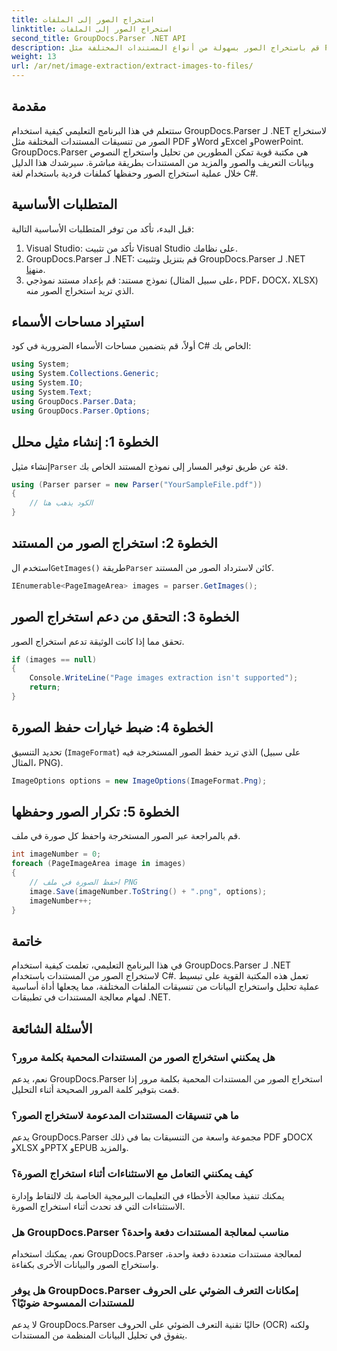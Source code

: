```yaml
---
title: استخراج الصور إلى الملفات
linktitle: استخراج الصور إلى الملفات
second_title: GroupDocs.Parser .NET API
description: قم باستخراج الصور بسهولة من أنواع المستندات المختلفة مثل PDF وDOCX باستخدام GroupDocs.Parser لـ .NET. تبسيط مهام تحليل المستندات الخاصة بك.
weight: 13
url: /ar/net/image-extraction/extract-images-to-files/
---
```

## مقدمة
ستتعلم في هذا البرنامج التعليمي كيفية استخدام GroupDocs.Parser لـ .NET لاستخراج الصور من تنسيقات المستندات المختلفة مثل PDF وWord وExcel وPowerPoint. GroupDocs.Parser هي مكتبة قوية تمكن المطورين من تحليل واستخراج النصوص وبيانات التعريف والصور والمزيد من المستندات بطريقة مباشرة. سيرشدك هذا الدليل خلال عملية استخراج الصور وحفظها كملفات فردية باستخدام لغة C#.
## المتطلبات الأساسية
قبل البدء، تأكد من توفر المتطلبات الأساسية التالية:
1. Visual Studio: تأكد من تثبيت Visual Studio على نظامك.
2.  GroupDocs.Parser لـ .NET: قم بتنزيل وتثبيت GroupDocs.Parser لـ .NET من[هنا](https://releases.groupdocs.com/parser/net/).
3. نموذج مستند: قم بإعداد مستند نموذجي (على سبيل المثال، PDF، DOCX، XLSX) الذي تريد استخراج الصور منه.

## استيراد مساحات الأسماء
أولاً، قم بتضمين مساحات الأسماء الضرورية في كود C# الخاص بك:
```csharp
using System;
using System.Collections.Generic;
using System.IO;
using System.Text;
using GroupDocs.Parser.Data;
using GroupDocs.Parser.Options;
```
## الخطوة 1: إنشاء مثيل محلل
 إنشاء مثيل`Parser` فئة عن طريق توفير المسار إلى نموذج المستند الخاص بك.
```csharp
using (Parser parser = new Parser("YourSampleFile.pdf"))
{
    // الكود يذهب هنا
}
```
## الخطوة 2: استخراج الصور من المستند
 استخدم ال`GetImages()` طريقة`Parser` كائن لاسترداد الصور من المستند.
```csharp
IEnumerable<PageImageArea> images = parser.GetImages();
```
## الخطوة 3: التحقق من دعم استخراج الصور
تحقق مما إذا كانت الوثيقة تدعم استخراج الصور.
```csharp
if (images == null)
{
    Console.WriteLine("Page images extraction isn't supported");
    return;
}
```
## الخطوة 4: ضبط خيارات حفظ الصورة
تحديد التنسيق (`ImageFormat`) الذي تريد حفظ الصور المستخرجة فيه (على سبيل المثال، PNG).
```csharp
ImageOptions options = new ImageOptions(ImageFormat.Png);
```
## الخطوة 5: تكرار الصور وحفظها
قم بالمراجعة عبر الصور المستخرجة واحفظ كل صورة في ملف.
```csharp
int imageNumber = 0;
foreach (PageImageArea image in images)
{
    // احفظ الصورة في ملف PNG
    image.Save(imageNumber.ToString() + ".png", options);
    imageNumber++;
}
```

## خاتمة
في هذا البرنامج التعليمي، تعلمت كيفية استخدام GroupDocs.Parser لـ .NET لاستخراج الصور من المستندات باستخدام C#. تعمل هذه المكتبة القوية على تبسيط عملية تحليل واستخراج البيانات من تنسيقات الملفات المختلفة، مما يجعلها أداة أساسية لمهام معالجة المستندات في تطبيقات .NET.

## الأسئلة الشائعة
### هل يمكنني استخراج الصور من المستندات المحمية بكلمة مرور؟
نعم، يدعم GroupDocs.Parser استخراج الصور من المستندات المحمية بكلمة مرور إذا قمت بتوفير كلمة المرور الصحيحة أثناء التحليل.
### ما هي تنسيقات المستندات المدعومة لاستخراج الصور؟
يدعم GroupDocs.Parser مجموعة واسعة من التنسيقات بما في ذلك PDF وDOCX وXLSX وPPTX وEPUB والمزيد.
### كيف يمكنني التعامل مع الاستثناءات أثناء استخراج الصورة؟
يمكنك تنفيذ معالجة الأخطاء في التعليمات البرمجية الخاصة بك لالتقاط وإدارة الاستثناءات التي قد تحدث أثناء استخراج الصورة.
### هل GroupDocs.Parser مناسب لمعالجة المستندات دفعة واحدة؟
نعم، يمكنك استخدام GroupDocs.Parser لمعالجة مستندات متعددة دفعة واحدة، واستخراج الصور والبيانات الأخرى بكفاءة.
### هل يوفر GroupDocs.Parser إمكانات التعرف الضوئي على الحروف للمستندات الممسوحة ضوئيًا؟
لا يدعم GroupDocs.Parser حاليًا تقنية التعرف الضوئي على الحروف (OCR) ولكنه يتفوق في تحليل البيانات المنظمة من المستندات.